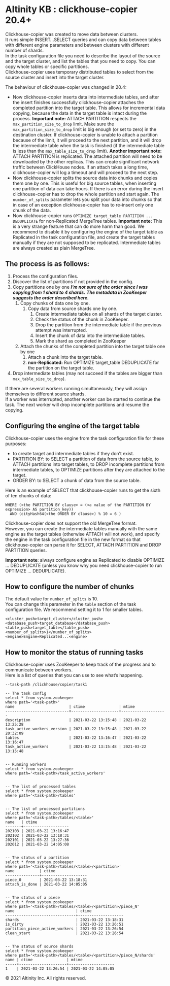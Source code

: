 # Altinity KB : clickhouse-copier 20.4+

Clickhouse-copier was created to move data between clusters.  
It runs simple INSERT…SELECT queries and can copy data between tables with different engine parameters and between clusters with different number of shards.  
In the task configuration file you need to describe the layout of the source and the target cluster, and list the tables that you need to copy. You can copy whole tables or specific partitions.  
Clickhouse-copier uses temporary distributed tables to select from the source cluster and insert into the target cluster.

The behaviour of clickhouse-copier was changed in 20.4:

* Now clickhouse-copier inserts data into intermediate tables, and after the insert finishes successfully clickhouse-copier attaches the completed partition into the target table. This allows for incremental data copying, because the data in the target table is intact during the process. **Important note:** ATTACH PARTITION respects the `max_partition_size_to_drop` limit. Make sure the `max_partition_size_to_drop` limit is big enough \(or set to zero\) in the destination cluster. If clickhouse-copier is unable to attach a partition because of the limit, it will proceed to the next partition, and it will drop the intermediate table when the task is finished \(if the intermediate table is less than the `max_table_size_to_drop` limit\). **Another important note:** ATTACH PARTITION is replicated. The attached partition will need to be downloaded by the other replicas. This can create significant network traffic between ClickHouse nodes. If an attach takes a long time, clickhouse-copier will log a timeout and will proceed to the next step.
* Now clickhouse-copier splits the source data into chunks and copies them one by one. This is useful for big source tables, when inserting one partition of data can take hours. If there is an error during the insert clickhouse-copier has to drop the whole partition and start again. The `number_of_splits` parameter lets you split your data into chunks so that in case of an exception clickhouse-copier has to re-insert only one chunk of the data.
* Now clickhouse-copier runs `OPTIMIZE target_table PARTITION ... DEDUPLICATE` for non-Replicated MergeTree tables. **Important note:** This is a very strange feature that can do more harm than good. We recommend to disable it by configuring the engine of the target table as Replicated in the task configuration file, and create the target tables manually if they are not supposed to be replicated. Intermediate tables are always created as plain MergeTree.

## The process is as follows: <a id="clickhouse-copier20.4+-Theprocessisasfollows:"></a>

1. Process the configuration files.
2. Discover the list of partitions if not provided in the config.
3. Copy partitions one by one _**I’m not sure of the order since I was copying from 1 shard to 4 shards.**_ _**The metadata in ZooKeeper suggests the order described here.**_
   1. Copy chunks of data one by one.
      1. Copy data from source shards one by one.
         1. Create intermediate tables on all shards of the target cluster.
         2. Check the status of the chunk in ZooKeeper.
         3. Drop the partition from the intermediate table if the previous attempt was interrupted.
         4. Insert the chunk of data into the intermediate tables.
         5. Mark the shard as completed in ZooKeeper
   2. Attach the chunks of the completed partition into the target table one by one
      1. Attach a chunk into the target table.
      2. **non-Replicated:** Run OPTIMIZE target\_table DEDUPLICATE for the partition on the target table.
4. Drop intermediate tables \(may not succeed if the tables are bigger than `max_table_size_to_drop`\).

If there are several workers running simultaneously, they will assign themselves to different source shards.  
If a worker was interrupted, another worker can be started to continue the task. The next worker will drop incomplete partitions and resume the copying.

## Configuring the engine of the target table <a id="clickhouse-copier20.4+-Configuringtheengineofthetargettable"></a>

Clickhouse-copier uses the engine from the task configuration file for these purposes:

* to create target and intermediate tables if they don’t exist.
* PARTITION BY: to SELECT a partition of data from the source table, to ATTACH partitions into target tables, to DROP incomplete partitions from intermediate tables, to OPTIMIZE partitions after they are attached to the target.
* ORDER BY: to SELECT a chunk of data from the source table.

Here is an example of SELECT that clickhouse-copier runs to get the sixth of ten chunks of data:

```text
WHERE (<the PARTITION BY clause> = (<a value of the PARTITION BY expression> AS partition_key))
  AND (cityHash64(<the ORDER BY clause>) % 10 = 6 )
```

Clickhouse-copier does not support the old MergeTree format.  
However, you can create the intermediate tables manually with the same engine as the target tables \(otherwise ATTACH will not work\), and specify the engine in the task configuration file in the new format so that clickhouse-copier can parse it for SELECT, ATTACH PARTITION and DROP PARTITION queries.

**Important note**: always configure engine as Replicated to disable OPTIMIZE … DEDUPLICATE \(unless you know why you need clickhouse-copier to run OPTIMIZE … DEDUPLICATE\).

## How to configure the number of chunks <a id="clickhouse-copier20.4+-Howtoconfigurethenumberofchunks"></a>

The default value for `number_of_splits` is 10.  
You can change this parameter in the `table` section of the task configuration file. We recommend setting it to 1 for smaller tables.

```text
<cluster_push>target_cluster</cluster_push>
<database_push>target_database</database_push>
<table_push>target_table</table_push>
<number_of_splits>1</number_of_splits>
<engine>Engine=Replicated...<engine>
```

## How to monitor the status of running tasks <a id="clickhouse-copier20.4+-Howtomonitorthestatusofrunningtasks"></a>

Clickhouse-copier uses ZooKeeper to keep track of the progress and to communicate between workers.  
Here is a list of queries that you can use to see what’s happening.

```text
--task-path /clickhouse/copier/task1

-- The task config
select * from system.zookeeper
where path='<task-path>'
name                        | ctime               | mtime              
----------------------------+---------------------+--------------------
description                 | 2021-03-22 13:15:48 | 2021-03-22 13:25:28
task_active_workers_version | 2021-03-22 13:15:48 | 2021-03-22 20:32:09
tables                      | 2021-03-22 13:16:47 | 2021-03-22 13:16:47
task_active_workers         | 2021-03-22 13:15:48 | 2021-03-22 13:15:48


-- Running workers
select * from system.zookeeper
where path='<task-path>/task_active_workers'


-- The list of processed tables
select * from system.zookeeper
where path='<task-path>/tables'


-- The list of processed partitions
select * from system.zookeeper
where path='<task-path>/tables/<table>'
name   | ctime              
-------+--------------------
202103 | 2021-03-22 13:16:47
202102 | 2021-03-22 13:18:31
202101 | 2021-03-22 13:27:36
202012 | 2021-03-22 14:05:08


-- The status of a partition
select * from system.zookeeper
where path='<task-path>/tables/<table>/<partition>'
name           | ctime              
---------------+--------------------
piece_0        | 2021-03-22 13:18:31
attach_is_done | 2021-03-22 14:05:05


-- The status of a piece
select * from system.zookeeper
where path='<task-path>/tables/<table>/<partition>/piece_N'
name                           | ctime              
-------------------------------+--------------------
shards                         | 2021-03-22 13:18:31
is_dirty                       | 2021-03-22 13:26:51
partition_piece_active_workers | 2021-03-22 13:26:54
clean_start                    | 2021-03-22 13:26:54


-- The status of source shards
select * from system.zookeeper
where path='<task-path>/tables/<table>/<partition>/piece_N/shards'
name | ctime               | mtime              
-----+---------------------+--------------------
1    | 2021-03-22 13:26:54 | 2021-03-22 14:05:05
```

© 2021 Altinity Inc. All rights reserved.
